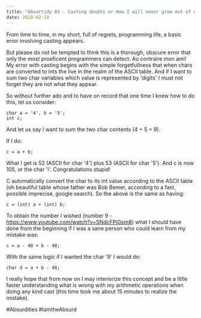 ```yaml
---
title: "Absurtidy 03 - Casting doubts or How I will never grow out of my beginner mistakes"
date: 2020-02-18
---
```


From time to time, in my short, full of regrets, programming life, a basic error involving casting appears.

But please do not be tempted to think this is a thorough, obscure error that only the most proeficent programmers can detect.
Au contraire mon ami! My error with casting begins with the simple forgetfullness that when chars are converted to ints the live in
the realm of the ASCII table. And if I want to sum two char variables which value is represented by 'digits' I must not forget they
are not what they appear.

So without further ado and to have on record that one time I knew how to do this, let us consider:

    char a = '4', b = '5';      
    int c;
    
And let us say I want to sum the two char contents (4 + 5 = 9).

If I do:

    c = a + b;
    
What I get is 52 (ASCII for char '4') plus 53 (ASCII for char '5'). And c is now 105, or the char 'i'. Congratulations stupid!

C automatically convert the char to its int value according to the ASCII table (oh beautiful table whose father was Bob Bemer,
according to a fast, possible imprecise, google search). So the above is the same as having:

    c = (int) a + (int) b;
    
To obtain the number I wished (number 9 - https://www.youtube.com/watch?v=SNdcFPjGsm8) what I should have done from the beginning
if I was a sane person who could learn from my mistake was:

    c = a - 48 + b - 48;
    
With the same logic if I wanted the char '9' I would do:

    char d = a + b - 48;
    
I really hope that from now on I may interiorize this concept and be a little faster understanding what is wrong with my 
arithmetic operations when doing any kind cast (this time took me about 15 minutes to realize the mistake).



#Absurdities #IamtheAbsurd
  
  
